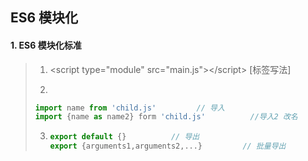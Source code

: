 ## ES6 模块化

#### 1. ES6 模块化标准

> 1. \<script type="module" src="main.js">\</script>			[标签写法]
>
> 2. 
>   ```main.js
>   import name from 'child.js'			// 导入
>   import {name as name2} form 'child.js'			//导入2 改名
>   ```
>
> 
>
> 3. ```child.js
>    export default {}			// 导出
>    export {arguments1,arguments2,...}			// 批量导出

